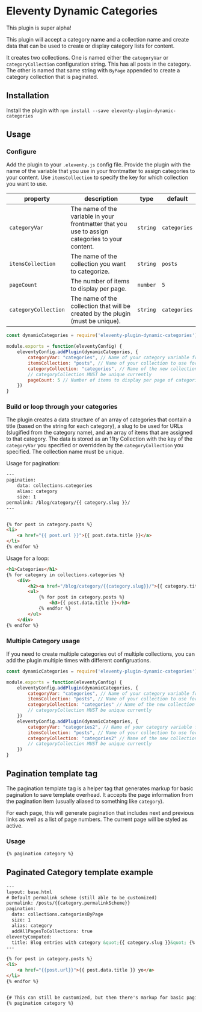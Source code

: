 # Eleventy Dynamic Categories

This plugin is super alpha! 

This plugin will accept a category name and a collection name and create data that can be used to create or display category lists for content.

It creates two collections. One is named either the `categoryVar` or `categoryCollection` configuration string. This has all posts in the category. The other is named that same string with `ByPage` appended to create a category collection that is paginated.

## Installation

Install the plugin with `npm install --save eleventy-plugin-dynamic-categories`

## Usage

### Configure

Add the plugin to your `.eleventy.js` config file. Provide the plugin with the name of the variable that you use in your frontmatter to assign categories to your content. Use `itemsCollection` to specify the key for which collection you want to use.

|property|description|type|default|
|---|---|---|---|
|`categoryVar`|The name of the variable in your frontmatter that you use to assign categories to your content.|`string`|`categories`|
|`itemsCollection`|The name of the collection you want to categorize.|`string`|`posts`|
|`pageCount`|The number of items to display per page.|`number`|`5`|
|`categoryCollection`|The name of the collection that will be created by the plugin (must be unique).|`string`|`categories`|



```js
const dynamicCategories = require('eleventy-plugin-dynamic-categories');

module.exports = function(eleventyConfig) {
    eleventyConfig.addPlugin(dynamicCategories, {
        categoryVar: "categories", // Name of your category variable from your frontmatter (default: categories)
        itemsCollection: "posts", // Name of your collection to use for the items (default: posts)
        categoryCollection: "categories", // Name of the new collection to use for the categories (default: value in categoryVar)
        // categoryCollection MUST be unique currently
        pageCount: 5 // Number of items to display per page of categoriesByPage (default: 5)
    })
}
```

### Build or loop through your categories

The plugin creates a data structure of an array of categories that contain a title (based on the string for each category), a slug to be used for URLs (slugified from the category name), and an array of items that are assigned to that category. The data is stored as an 11ty Collection with the key of the `categoryVar` you specified or overridden by the `categoryCollection` you specified. The collection name must be unique.


Usage for pagination:

```html
---
pagination:
    data: collections.categories
    alias: category
    size: 1
permalink: /blog/category/{{ category.slug }}/
---


{% for post in category.posts %}
<li>
    <a href="{{ post.url }}">{{ post.data.title }}</a>
</li>
{% endfor %}
```

Usage for a loop: 

```html
<h1>Categories</h1>
{% for category in collections.categories %}
    <div>
        <h2><a href="/blog/category/{{category.slug}}/">{{ category.title }}</a></h2>
        <ul>
            {% for post in category.posts %}
                <h3>{{ post.data.title }}</h3>
            {% endfor %}
        </ul>
    </div>
{% endfor %}
```

### Multiple Category usage
If you need to create multiple categories out of multiple collections, you can add the plugin multiple times with different configruations.

```js
const dynamicCategories = require('eleventy-plugin-dynamic-categories');

module.exports = function(eleventyConfig) {
    eleventyConfig.addPlugin(dynamicCategories, {
        categoryVar: "categories", // Name of your category variable from your frontmatter (default: categories)
        itemsCollection: "posts", // Name of your collection to use for the items (default: posts)
        categoryCollection: "categories" // Name of the new collection to use for the categories (default: value in categoryVar)
        // categoryCollection MUST be unique currently
    })
    eleventyConfig.addPlugin(dynamicCategories, {
        categoryVar: "categories2", // Name of your category variable from your frontmatter (default: categories)
        itemsCollection: "posts", // Name of your collection to use for the items (default: posts)
        categoryCollection: "categories2" // Name of the new collection to use for the categories (default: value in categoryVar)
        // categoryCollection MUST be unique currently
    })
}
```

## Pagination template tag
The pagination template tag is a helper tag that generates markup for basic pagination to save template overhead. It accepts the page information from the pagination item (usually aliased to something like `category`).

For each page, this will generate pagination that includes next and previous links as well as a list of page numbers. The current page will be styled as active.

### Usage
```html
{% pagination category %}
```

## Paginated Category template example

```html
---
layout: base.html
# Default permalink scheme (still able to be customized)
permalink: /posts/{{category.permalinkScheme}}
pagination:
  data: collections.categoriesByPage
  size: 1
  alias: category
  addAllPagesToCollections: true
eleventyComputed:
  title: Blog entries with category &quot;{{ category.slug }}&quot; {% if tcategoryag.pageNumber > 0 %}, (Page {{ category.pageNumber + 1 }}) {% endif %}
---

{% for post in category.posts %}
<li>
    <a href="{{post.url}}">{{ post.data.title }} yo</a>
</li>
{% endfor %}


{# This can still be customized, but then there's markup for basic pagination #}
{% pagination category %}
```